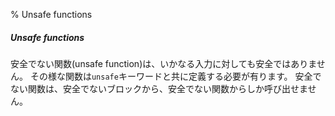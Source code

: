 % Unsafe functions

##### Unsafe functions

安全でない関数(unsafe function)は、いかなる入力に対しても安全ではありません。
その様な関数は`unsafe`キーワードと共に定義する必要が有ります。
安全でない関数は、安全でないブロックから、安全でない関数からしか呼び出せません。
